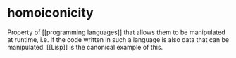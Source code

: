 # homoiconicity

Property of [[programming languages]] that allows them to be manipulated at runtime, i.e. if the code written in such a language is also data that can be manipulated. [[Lisp]] is the canonical example of this.
